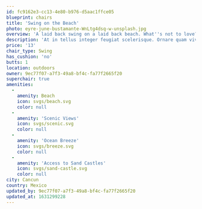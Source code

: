 ```yaml
---
id: fc9162e3-cc13-4e80-b976-d5aac1ffce05
blueprint: chairs
title: 'Swing on the Beach'
photo: eyre-june-bustamante-WnLtg4dsq-w-unsplash.jpg
overview: 'A laid back swing on a laid back beach. What''s not to love?'
description: 'At in tellus integer feugiat scelerisque. Ornare quam viverra orci sagittis eu volutpat odio facilisis mauris. Condimentum mattis pellentesque id nibh. Faucibus purus in massa tempor. Tempor orci dapibus ultrices in iaculis nunc sed. Feugiat in ante metus dictum at. Purus non enim praesent elementum facilisis. Nulla posuere sollicitudin aliquam ultrices sagittis orci a.'
price: '13'
chair_type: Swing
has_cushion: 'no'
butts: 1
location: outdoors
owner: 9ec77f07-a7f3-49a8-bf4c-fa77f2665f20
superchair: true
amenities:
  -
    amenity: Beach
    icon: svgs/beach.svg
    color: null
  -
    amenity: 'Scenic Views'
    icon: svgs/scenic.svg
    color: null
  -
    amenity: 'Ocean Breeze'
    icon: svgs/breeze.svg
    color: null
  -
    amenity: 'Access to Sand Castles'
    icon: svgs/sand-castle.svg
    color: null
city: Cancun
country: Mexico
updated_by: 9ec77f07-a7f3-49a8-bf4c-fa77f2665f20
updated_at: 1631299228
---
```

